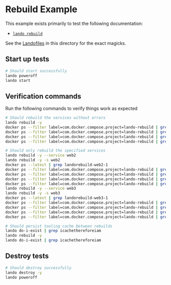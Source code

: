 # Rebuild Example

This example exists primarily to test the following documentation:

* [`lando rebuild`](https://docs.lando.dev/cli/rebuild.html)

See the [Landofiles](https://docs.lando.dev/config/lando.html) in this directory for the exact magicks.

## Start up tests

```bash
# Should start successfully
lando poweroff
lando start
```

## Verification commands

Run the following commands to verify things work as expected

```bash
# Should rebuild the services without errors
lando rebuild -y
docker ps --filter label=com.docker.compose.project=lando-rebuild | grep lando-rebuild-web-1
docker ps --filter label=com.docker.compose.project=lando-rebuild | grep lando-rebuild-web2-1
docker ps --filter label=com.docker.compose.project=lando-rebuild | grep lando-rebuild_web3-1
docker ps --filter label=com.docker.compose.project=lando-rebuild | grep lando-rebuild-web4-1

# Should only rebuild the specified services
lando rebuild -y --service web2
lando rebuild -y -s web2
docker ps --latest | grep landorebuild-web2-1
docker ps --filter label=com.docker.compose.project=lando-rebuild | grep lando-rebuild-web-1
docker ps --filter label=com.docker.compose.project=lando-rebuild | grep lando-rebuild-web2-1
docker ps --filter label=com.docker.compose.project=lando-rebuild | grep lando-rebuild-web3-1
docker ps --filter label=com.docker.compose.project=lando-rebuild | grep lando-rebuild-web4-1
lando rebuild -y --service web3
lando rebuild -y -s web3
docker ps --latest | grep landorebuild-web3-1
docker ps --filter label=com.docker.compose.project=lando-rebuild | grep lando-rebuild-web-1
docker ps --filter label=com.docker.compose.project=lando-rebuild | grep lando-rebuild-web2-1
docker ps --filter label=com.docker.compose.project=lando-rebuild | grep lando-rebuild-web3-1
docker ps --filter label=com.docker.compose.project=lando-rebuild | grep lando-rebuild-web4-1

# Should persist tooling cache between rebuilds
lando do-i-exist | grep icachethereforeiam
lando rebuild -y
lando do-i-exist | grep icachethereforeiam
```

## Destroy tests

```bash
# Should destroy successfully
lando destroy -y
lando poweroff
```
